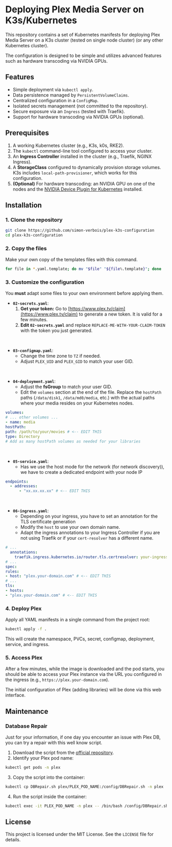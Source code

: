 # Deploying Plex Media Server on K3s/Kubernetes

This repository contains a set of Kubernetes manifests for deploying Plex Media Server on a K3s cluster (tested on single node cluster) (or any other Kubernetes cluster).

The configuration is designed to be simple and utilizes advanced features such as hardware transcoding via NVIDIA GPUs.

## Features

- Simple deployment via `kubectl apply`.
- Data persistence managed by `PersistentVolumeClaims`.
- Centralized configuration in a `ConfigMap`.
- Isolated secrets management (not committed to the repository).
- Secure exposure via an `Ingress` (tested with Traefik).
- Support for hardware transcoding via NVIDIA GPUs (optional).

## Prerequisites

1. A working Kubernetes cluster (e.g., K3s, k0s, RKE2).
2. The `kubectl` command-line tool configured to access your cluster.
3. An **Ingress Controller** installed in the cluster (e.g., Traefik, NGINX Ingress).
4. A **StorageClass** configured to dynamically provision storage volumes. K3s includes `local-path-provisioner`, which works for this configuration.
5. **(Optional)** For hardware transcoding: an NVIDIA GPU on one of the nodes and the [NVIDIA Device Plugin for Kubernetes](https://github.com/NVIDIA/k8s-device-plugin) installed.

## Installation

### 1. Clone the repository

```bash
git clone https://github.com/simon-verbois/plex-k3s-configuration
cd plex-k3s-configuration
```

### 2. Copy the files

Make your own copy of the templates files with this command.

```bash
for file in *.yaml.template; do mv "$file" "${file%.template}"; done
```

### 3. Customize the configuration

You **must** adapt some files to your own environment before applying them.

- **`02-secrets.yaml`**:
  1. **Get your token:** Go to [https://www.plex.tv/claim](https://www.plex.tv/claim) to generate a new token. It is valid for a few minutes.
  2. **Edit `02-secrets.yaml`** and replace `REPLACE-ME-WITH-YOUR-CLAIM-TOKEN` with the token you just generated.

<br>

- **`03-configmap.yaml`**:
  - Change the time zone to `TZ` if needed.
  - Adjust `PLEX_UID` and `PLEX_GID` to match your user GID.

<br>

- **`04-deployment.yaml`**:
  - Adjust the <b>fsGroup</b> to match your user GID.
  - Edit the `volumes` section at the end of the file. Replace the `hostPath` paths (`/data/disk1`, `/data/md0/media`, etc.) with the actual paths where your media resides on your Kubernetes nodes. 

```yaml
volumes:
# ... other volumes ...
- name: media
hostPath:
path: /path/to/your/movies # <-- EDIT THIS
type: Directory
# Add as many hostPath volumes as needed for your libraries
```

<br>

- **`05-service.yaml`**:
  - Has we use the host mode for the network (for network discovery)), we have to create a dedicated endpoint with your node IP
 
```yaml
endpoints:
  - addresses:
      - "xx.xx.xx.xx" # <-- EDIT THIS
```

<br>

- **`06-ingress.yaml`**:
  - Depending on your ingress, you have to set an annotation for the TLS certificate generation
  - Modify the `host` to use your own domain name.
  - Adapt the ingress annotations to your Ingress Controller if you are not using Traefik or if your `cert-resolver` has a different name. 

```yaml
# ...
  annotations:
    traefik.ingress.kubernetes.io/router.tls.certresolver: your-ingress-certresolver-name
# ...
spec:
rules:
- host: "plex.your-domain.com" # <-- EDIT THIS
# ...
tls:
- hosts:
- "plex.your-domain.com" # <-- EDIT THIS
```

### 4. Deploy Plex

Apply all YAML manifests in a single command from the project root:

```bash
kubectl apply -f .
```

This will create the namespace, PVCs, secret, configmap, deployment, service, and ingress.

### 5. Access Plex

After a few minutes, while the image is downloaded and the pod starts, you should be able to access your Plex instance via the URL you configured in the ingress (e.g., `https://plex.your-domain.com`).

The initial configuration of Plex (adding libraries) will be done via this web interface.

## Maintenance

### Database Repair

Just for your information, if one day you encounter an issue with Plex DB, you can try a repair with this well know script.

1. Download the script from the [official repository](https://github.com/ChuckPa/DBRepair).
2. Identify your Plex pod name:
```bash
kubectl get pods -n plex
```
3. Copy the script into the container:
```bash
kubectl cp DBRepair.sh plex/PLEX_POD_NAME:/config/DBRepair.sh -n plex
```
4. Run the script inside the container:
```bash
kubectl exec -it PLEX_POD_NAME -n plex -- /bin/bash /config/DBRepair.sh
```

## License

This project is licensed under the MIT License. See the `LICENSE` file for details.